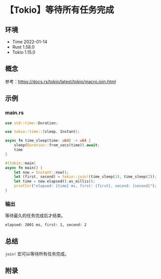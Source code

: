 # 【Tokio】等待所有任务完成

## 环境

- Time 2022-01-14
- Rust 1.58.0
- Tokio 1.15.0

## 概念

参考：<https://docs.rs/tokio/latest/tokio/macro.join.html>  

## 示例

### main.rs

```rust
use std::time::Duration;

use tokio::time::{sleep, Instant};

async fn time_sleep(time: u64) -> u64 {
    sleep(Duration::from_secs(time)).await;
    time
}

#[tokio::main]
async fn main() {
    let now = Instant::now();
    let (first, second) = tokio::join!(time_sleep(1), time_sleep(2));
    let time = now.elapsed().as_millis();
    println!("elapsed: {time} ms, first: {first}, second: {second}");
}
```

### 输出

等待最久的任务完成后才结束。

```text
elapsed: 2001 ms, first: 1, second: 2
```

## 总结

`join!` 宏可以等待所有任务完成。

## 附录
